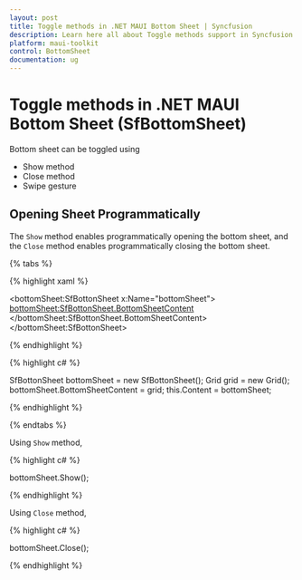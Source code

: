```yaml
---
layout: post
title: Toggle methods in .NET MAUI Bottom Sheet | Syncfusion
description: Learn here all about Toggle methods support in Syncfusion .NET MAUI Bottom Sheet (SfBottomSheet) control and more.
platform: maui-toolkit
control: BottomSheet
documentation: ug
---
```


# Toggle methods in .NET MAUI Bottom Sheet (SfBottomSheet)

Bottom sheet can be toggled using

* Show method
* Close method
* Swipe gesture

## Opening Sheet Programmatically
The `Show` method enables programmatically opening the bottom sheet, and the `Close` method enables programmatically closing the bottom sheet.

{% tabs %}

{% highlight xaml %}

<bottomSheet:SfBottonSheet x:Name="bottomSheet">
    <bottomSheet:SfBottonSheet.BottomSheetContent>
        <Grid/>
    </bottomSheet:SfBottonSheet.BottomSheetContent>
</bottomSheet:SfBottonSheet>

{% endhighlight %}	
	
{% highlight c# %} 

SfBottonSheet bottomSheet = new SfBottonSheet();
Grid grid = new Grid();
bottomSheet.BottomSheetContent = grid;
this.Content = bottomSheet;

{% endhighlight %}

{% endtabs %}

Using `Show` method,

{% highlight c# %} 

bottomSheet.Show();

{% endhighlight %}

Using `Close` method,

{% highlight c# %} 

bottomSheet.Close();

{% endhighlight %}